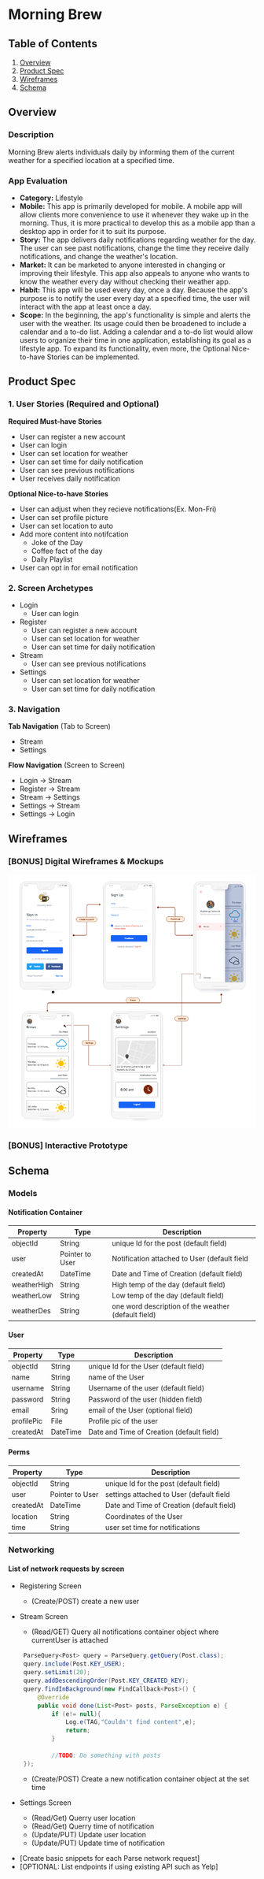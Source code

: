 # Morning Brew

## Table of Contents
1. [Overview](#Overview)
1. [Product Spec](#Product-Spec)
1. [Wireframes](#Wireframes)
2. [Schema](#Schema)

## Overview
### Description
Morning Brew alerts individuals daily by informing them of the current weather for a specified location at a specified time.

### App Evaluation
- **Category:** Lifestyle
- **Mobile:** This app is primarily developed for mobile. A mobile app will allow clients more convenience to use it whenever they wake up in the morning. Thus, it is more practical to develop this as a mobile app than a desktop app in order for it to suit its purpose.
- **Story:** The app delivers daily notifications regarding weather for the day. The user can see past notifications, change the time they receive daily notifications, and change the weather's location.
- **Market:** It can be marketed to anyone interested in changing or improving their lifestyle. This app also appeals to anyone who wants to know the weather every day without checking their weather app.
- **Habit:** This app will be used every day, once a day. Because the app's purpose is to notify the user every day at a specified time, the user will interact with the app at least once a day.
- **Scope:** In the beginning, the app's functionality is simple and alerts the user with the weather. Its usage could then be broadened to include a calendar and a to-do list. Adding a calendar and a to-do list would allow users to organize their time in one application, establishing its goal as a lifestyle app. To expand its functionality, even more, the Optional Nice-to-have Stories can be implemented.

## Product Spec

### 1. User Stories (Required and Optional)

**Required Must-have Stories**

* User can register a new account
* User can login
* User can set location for weather
* User can set time for daily notification
* User can see previous notifications
* User receives daily notification 

**Optional Nice-to-have Stories**

* User can adjust when they recieve notifications(Ex. Mon-Fri)
* User can set profile picture
* User can set location to auto
* Add more content into notifcation
  * Joke of the Day
  * Coffee fact of the day
  * Daily Playlist
* User can opt in for email notification

### 2. Screen Archetypes

* Login
  * User can login
* Register
  * User can register a new account
  * User can set location for weather
  * User can set time for daily notification
* Stream
  * User can see previous notifications
* Settings
  * User can set location for weather
  * User can set time for daily notification

### 3. Navigation

**Tab Navigation** (Tab to Screen)

* Stream
* Settings

**Flow Navigation** (Screen to Screen)

* Login -> Stream
* Register -> Stream
* Stream -> Settings
* Settings -> Stream
* Settings -> Login
 
    
## Wireframes

### [BONUS] Digital Wireframes & Mockups
<img src="MorningBrew_Wireframe.PNG" >


### [BONUS] Interactive Prototype

## Schema 
### Models

#### Notification Container

| Property | Type | Description |
|--- | --- | --- |
|objectId | String | unique Id for the post (default field) |
|user| Pointer to User | Notification attached to User (default field|
|createdAt| DateTime | Date and Time of Creation (default field)|
|weatherHigh| String | High temp of the day (default field)|
|weatherLow| String | Low temp of the day (default field)|
|weatherDes| String | one word description of the weather (default field)|

#### User

| Property | Type | Description |
|--- | --- | --- |
|objectId | String | unique Id for the User (default field) |
|name| String | name of the User |
|username| String | Username of the user (default field) |
|password| String | Password of the user (hidden field) |
|email | Sring | email of the User (optional field) |
|profilePic| File | Profile pic of the user|
|createdAt|DateTime| Date and Time of Creation (default field)|

#### Perms 

| Property | Type | Description |
|--- | --- | --- |
|objectId | String | unique Id for the post (default field) |
|user| Pointer to User | settings attached to User (default field|
|createdAt| DateTime | Date and Time of Creation (default field)|
|location|String|Coordinates of the User|
|time| String| user set time for notifications|


### Networking
#### List of network requests by screen
 * Registering Screen 
    * (Create/POST) create a new user 
 * Stream Screen 
    * (Read/GET) Query all notifications container object where currentUser is attached
    ```java
     ParseQuery<Post> query = ParseQuery.getQuery(Post.class);
     query.include(Post.KEY_USER);
     query.setLimit(20);
     query.addDescendingOrder(Post.KEY_CREATED_KEY);
     query.findInBackground(new FindCallback<Post>() {
         @Override
         public void done(List<Post> posts, ParseException e) {
             if (e!= null){
                 Log.e(TAG,"Couldn't find content",e);
                 return;
             }
             
             //TODO: Do something with posts
     });
    ```
       
     * (Create/POST) Create a new notification container object at the set time 
 * Settings Screen 
    * (Read/Get) Querry user location 
    * (Read/Get) Querry time of notification 
    * (Update/PUT) Update user location 
    * (Update/PUT) Update time of notification 
 

- [Create basic snippets for each Parse network request]
- [OPTIONAL: List endpoints if using existing API such as Yelp]
